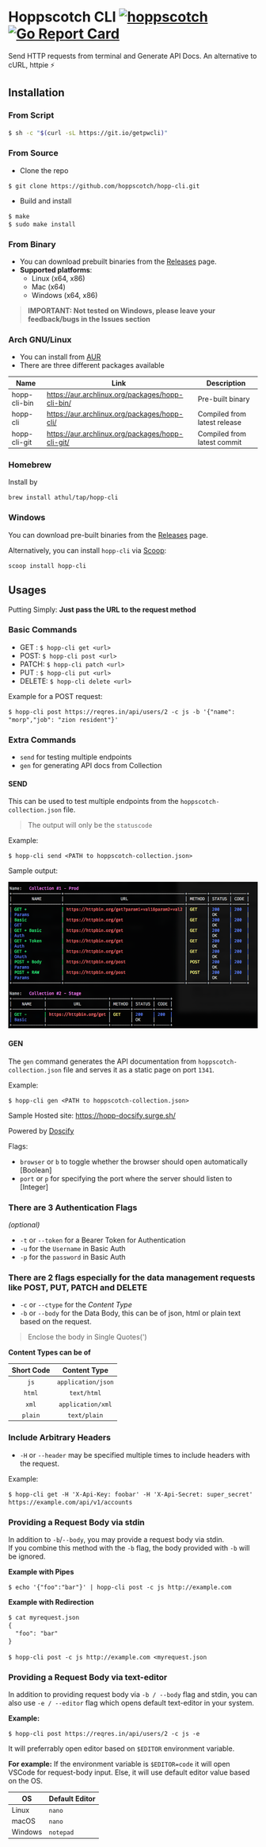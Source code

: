 # Hoppscotch CLI [![hoppscotch](https://img.shields.io/badge/Made_for-Hoppscotch-hex_color_code?logo=Postwoman)](https://hoppscotch.io) [![Go Report Card](https://goreportcard.com/badge/github.com/athul/pwcli)](https://goreportcard.com/report/github.com/athul/pwcli)

Send HTTP requests from terminal and Generate API Docs. An alternative to cURL, httpie ⚡️

## Installation

### From Script

```bash
$ sh -c "$(curl -sL https://git.io/getpwcli)"
```

### From Source

- Clone the repo

```shell
$ git clone https://github.com/hoppscotch/hopp-cli.git
```

- Build and install

```shell
$ make
$ sudo make install
```

### From Binary

- You can download prebuilt binaries from the [Releases](https://github.com/hoppscotch/hopp-cli/releases) page.
- **Supported platforms**:
  - Linux (x64, x86)
  - Mac (x64)
  - Windows (x64, x86)

> **IMPORTANT: Not tested on Windows, please leave your feedback/bugs in the Issues section**

### Arch GNU/Linux

- You can install from [AUR](https://aur.archlinux.org/)
- There are three different packages available

Name          | Link                                              | Description
------------- | ------------------------------------------------- | -----------------------------
hopp-cli-bin  | https://aur.archlinux.org/packages/hopp-cli-bin/  | Pre-built binary
hopp-cli      | https://aur.archlinux.org/packages/hopp-cli/      | Compiled from latest release
hopp-cli-git  | https://aur.archlinux.org/packages/hopp-cli-git/  | Compiled from latest commit

### Homebrew

Install by

```shell
brew install athul/tap/hopp-cli
```

### Windows

You can download pre-built binaries from the [Releases](https://github.com/hoppscotch/hopp-cli/releases) page.

Alternatively, you can install `hopp-cli` via [Scoop](https://scoop.sh/):

```shell
scoop install hopp-cli
```

## Usages

Putting Simply: **Just pass the URL to the request method**

### Basic Commands

- GET : `$ hopp-cli get <url>`
- POST: `$ hopp-cli post <url>`
- PATCH: `$ hopp-cli patch <url>`
- PUT : `$ hopp-cli put <url>`
- DELETE: `$ hopp-cli delete <url>`

Example for a POST request:

```shell
$ hopp-cli post https://reqres.in/api/users/2 -c js -b '{"name": "morp","job": "zion resident"}'
```

### Extra Commands

- `send` for testing multiple endpoints
- `gen` for generating API docs from Collection

#### SEND

This can be used to test multiple endpoints from the `hoppscotch-collection.json` file.

> The output will only be the `statuscode`

Example:

```shell
$ hopp-cli send <PATH to hoppscotch-collection.json>
```

Sample output:

![send-output](/assets/send.png)

#### GEN

The `gen` command generates the API documentation from `hoppscotch-collection.json` file and serves it as a static page on port `1341`.

Example:

```shell
$ hopp-cli gen <PATH to hoppscotch-collection.json>
```

Sample Hosted site: https://hopp-docsify.surge.sh/

Powered by [Doscify](https://docsify.js.org)

Flags:

- `browser` or `b` to toggle whether the browser should open automatically [Boolean]
- `port` or `p` for specifying the port where the server should listen to [Integer]

### There are 3 Authentication Flags

_(optional)_

- `-t` or `--token` for a Bearer Token for Authentication
- `-u` for the `Username` in Basic Auth
- `-p` for the `password` in Basic Auth

### There are 2 flags especially for the data management requests like POST, PUT, PATCH and DELETE

- `-c` or `--ctype` for the _Content Type_
- `-b` or `--body` for the Data Body, this can be of json, html or plain text based on the request.

> Enclose the body in Single Quotes(\')

**Content Types can be of**

|Short Code|Content Type|
|:---:|:---:|
|`js`|`application/json`|
|`html`|`text/html`|
|`xml`|`application/xml`|
|`plain`|`text/plain`|

### Include Arbitrary Headers

- `-H` or `--header` may be specified multiple times to include headers with the request.

Example:

```shell
$ hopp-cli get -H 'X-Api-Key: foobar' -H 'X-Api-Secret: super_secret' https://example.com/api/v1/accounts
```

### Providing a Request Body via stdin

In addition to `-b`/`--body`, you may provide a request body via stdin.\
If you combine this method with the `-b` flag, the body provided with `-b` will be ignored.

**Example with Pipes**

```shell
$ echo '{"foo":"bar"}' | hopp-cli post -c js http://example.com
```

**Example with Redirection**

```shell
$ cat myrequest.json
{
  "foo": "bar"
}

$ hopp-cli post -c js http://example.com <myrequest.json
```

### Providing a Request Body via text-editor

In addition to providing request body via `-b / --body` flag and stdin,
you can also use `-e / --editor` flag which opens default text-editor in your system.

**Example:**

```shell
$ hopp-cli post https://reqres.in/api/users/2 -c js -e
```

It will preferrably open editor based on `$EDITOR` environment variable.

**For example:**
If the environment variable is `$EDITOR=code` it will open VSCode for request-body input. Else, it will use default editor value based on the OS.

| OS      | Default Editor |
| ------- | -------------- |
| Linux   | `nano`         |
| macOS   | `nano`         |
| Windows | `notepad`      |

